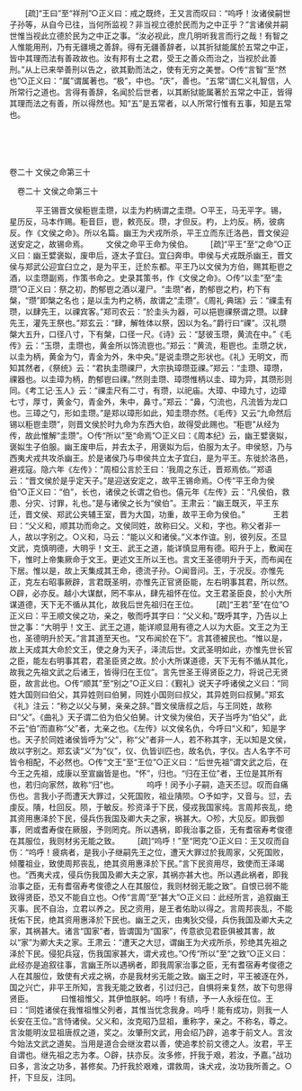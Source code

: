 <!-- { "loadSidebar": true } -->
　　[疏]“王曰”至“祥刑”○正义曰：戒之既终，王又言而叹曰：“呜呼！汝诸侯嗣世子孙等，从自今已往，当何所监视？非当视立德於民而为之中正乎？”言诸侯并嗣世惟当视此立德於民为之中正之事。“汝必视此，庶几明听我言而行之哉！有智之人惟能用刑，乃有无疆境之善辞。得有无疆善辞者，以其折狱能属於五常之中正，皆中其理而法有善政故也。汝有邦有土之君，受王之善众而治之，当视於此善刑。”从上已来举善刑以告之，欲其勤而法之，使有无穷之美誉。○传“言智”至“然也”○正义曰：“属”谓属著也。“极”，中也。“庆”，善也。“五常”谓仁义礼智信，人所常行之道也。言得有善辞，名闻於后世者，以其断狱能属著於五常之中正，皆得其理而法之有善，所以得然也。知“五”是五常者，以人所常行惟有五事，知是五常也。 

　

　 

卷二十 文侯之命第三十 

　卷二十 文侯之命第三十 　 

　
　　平王锡晋文侯秬鬯圭瓒，以圭为杓柄谓之圭瓒。○平王，马无平字。锡，星历反，马本作赐。秬音巨，鬯，敕亮反。瓒，才但反。杓，上灼反。柄，彼病反。作《文侯之命》。所以名篇。幽王为犬戎所杀，平王立而东迁洛邑，晋文侯迎送安定之，故锡命焉。 
　　文侯之命平王命为侯伯。 
　　[疏]“平王”至“之命”○正义曰：幽王嬖褒姒，废申后，逐太子宜臼。宜臼奔申。申侯与犬戎既杀幽王，晋文侯与郑武公迎宜臼立之，是为平王，迁於东都。平王乃以文侯为方伯，赐其秬鬯之酒，以圭瓒副焉，作策书命之。史录其策书，作《文侯之命》。○传“以圭”至“圭瓒”○正义曰：祭之初，酌郁鬯之酒以灌尸。“圭瓒”者，酌郁鬯之杓，杓下有槃，“瓒”即槃之名也；是以圭为杓之柄，故谓之“圭瓒”。《周礼·典瑞》云：“祼圭有瓒，以肆先王，以祼宾客。”郑司农云：“於圭头为器，可以挹鬯祼祭谓之瓒。以肆先王，灌先王祭也。”郑玄云：“肆，解牲体以祭，因以为名。”爵行曰“祼”。汉礼瓒槃大五升，口径八寸，下有槃，口径一尺。《诗》云：“瑟彼玉瓒，黄流在中。”《毛传》云：“玉瓒，圭瓒也，黄金所以饰流鬯也。”郑云：“黄流，秬鬯也。圭瓒之状，以圭为柄，黄金为勺，青金为外，朱中央。”是说圭瓒之形状也。《礼》无明文，而知其然者，《祭统》云：“君执圭瓒祼尸，大宗执璋瓒亚祼。”郑云：“圭瓒、璋瓒，祼器也。以圭璋为柄，酌郁鬯曰祼。”然则圭瓒、璋瓒惟柄以圭、璋为异，其瓒形则同。《考工记·玉人》云：“祼圭尺有二寸，有瓒，以祀庙。大璋、中璋九寸，边璋七寸，厚寸，黄金勺，青金外，朱中，鼻寸。”郑云：“鼻，勺流也，凡流皆为龙口也。三璋之勺，形如圭瓒。”是郑以璋形如此，知圭瓒亦然。《毛传》又云“九命然后锡以秬鬯圭瓒”，则晋文侯於时九命为东西大伯，故得受此赐也。“秬鬯”从经为传，故此惟解“圭瓒”。○传“所以”至“命焉”○正义曰：《周本纪》云，幽王嬖褒姒，褒姒生子伯服。幽王废申后，并去太子，用褒姒为后，伯服为太子。申侯怒，乃与西夷犬戎共攻杀幽王。於是诸侯乃与申侯共立太子宜臼，是为平王。东徙於洛邑，避戎寇。隐六年《左传》：“周桓公言於王曰：‘我周之东迁，晋郑焉依。’”郑语云：“晋文侯於是乎定天子。”是迎送安定之，故平王锡命焉。○传“平王命为侯伯”○正义曰：“伯”，长也，诸侯之长谓之伯也。僖元年《左传》云：“凡侯伯，救患、分灾、讨罪，礼也。”是与诸侯之长为“侯伯”。王肃云：“幽王既灭，平王东迁，晋文侯、郑武公夹辅王室，晋为大国，功重，故平王命为侯伯。”
　
　　王若曰：“父义和，顺其功而命之。文侯同姓，故称曰父。义和，字也。称父者非一人，故以字别之。○义和，马云：“能以义和诸侯。”义本作谊。别，彼列反。丕显文武，克慎明德，大明乎！文王、武王之道，能详慎显用有德。昭升于上，敷闻在下，惟时上帝集厥命于文王。更述文王所以王也。言文王圣德明升于天，而布闻在下居。惟以是，故上天集成其王命，德流子孙。○闻音问。王，于况反。亦惟先正，克左右昭事厥辟，言君既圣明，亦惟先正官贤臣能，左右明事其君，所以然。○辟，必亦反。越小大谋猷，罔不率从，肆先祖怀在位。文王君圣臣良，於小大所谋道德，天下无不循从其化，故我后世先祖归在王位。 
　　[疏]“王若”至“在位”○正义曰：平王顺文侯之功，亲之，敬而呼其字曰：“父义和。”既呼其字，乃告以上世之事：“大明乎！文王、武王之道，能详顺显用有德之人以为大臣。文王之为王也，圣德明升於天。”言其道至天也。“又布闻於在下”。言其德被民也。“惟以是，故上天成其大命於文王，使之身为天子，泽流后世。文武圣明如此，亦惟先世长官之臣，能左右明事其君，君圣臣贤之故。於小大所谋道德，天下无有不循从其化，故我之先祖文武之后诸王，皆得归在王位”。言先世圣王得贤臣之力，将说己无贤臣，故言此也。○传“顺其”至“别之”○正义曰：《觐礼》说天子呼诸侯之义曰：“同姓大国则曰伯父，其异姓则曰伯舅，同姓小国则曰叔父，其异姓则曰叔舅。”郑玄《礼》注云：“称之以父与舅，亲亲之辞。”晋文侯唐叔之后，与王同姓，故称曰“父”。《曲礼》天子谓二伯为伯父伯舅。计文侯为侯伯，天子当呼为“伯父”，此不云“伯”而直称“父”者，尢亲之也。《左传》以文侯名仇，今呼曰“义和”，知是字也。天子於同姓诸侯皆呼为“父”，称“父”者非一人，若不称其字，无以知是文侯，故以字别之。郑玄读“义”为“仪”，仪、仇皆训匹也，故名仇，字仪。古人名字不可皆令相配，不必然也。○传“文王”至“王位”○正义曰：“后世先祖”谓文武之后，在今王之先祖，成康以至宣幽皆是也。“怀”，归也。“归在王位”者，王位是其所有也，若归向家然，故称“归”也。
　
　　呜呼！闵予小子嗣，造天丕愆。叹而自痛伤也。言我小子而遭天大罪过，父死国败，祖业隤陨。○予如字，又音与。愆，去虔反。隤，杜回反。陨，于敏反。殄资泽于下民，侵戎我国家纯。言周邦丧乱，绝其资用惠泽於下民，侵兵伤我国及卿大夫之家，祸甚大。○殄，大见反。即我御事，罔或耆寿俊在厥服，予则罔克。所以遇祸，即我治事之臣，无有耆宿寿考俊德在其服位，我则材劣无能之致。 
　　[疏]“呜呼！”至“罔克”○正义曰：王又叹而自伤：“呜呼！疲病者，是我小子继嗣先王之位，遭天大罪过於我周家，父死国败，倾覆祖业，致使周邦丧乱，绝其资用惠泽於下民。”言下民资用尽，致使而王泽竭也。“西夷犬戎，侵兵伤我国及卿大夫之家，其祸亦甚大也。所以遇此祸者，即我治事之臣，无有耆宿寿考俊德之人在其服位，我则材弱无能之致”。自恨已弱不能致得贤臣，恐又不能自立也。○传“言周”至“甚大”○正义曰：此经所言，追叙幽王灭事。民不自治，立君以养之。民之资用，是王者佑助以得之。言周邦丧乱，不能抚佑下民，绝其资用惠泽於下民也。幽王之灭，由夷狄交侵，兵伤我国及卿大夫之家，其祸甚大。诸言“国家”者，皆谓国为“国家”，传意欲见君臣俱被其害，故以“家”为卿大夫之家。王肃云：“遭天之大愆，谓幽王为犬戎所杀，殄绝其先祖之泽於下民。侵犯兵寇，伤我国家甚大，谓犬戎也。”○传“所以”至“之致”○正义曰：此经亦是追叙往事，言幽王所以遇祸者，即我周家治事之臣，无有耆宿寿考俊德之人在其服位，致使有犬戎之祸，亦是我材劣无能之致。幽王之时，平王被逐在外，国之兴亡，非平王所知，言我无能之致者，引过归己，自惧将来复然，故下句思得贤臣。
　
　　曰惟祖惟父，其伊恤朕躬。呜呼！有绩，予一人永绥在位。王曰：“同姓诸侯在我惟祖惟父列者，其惟当忧念我身。呜呼！能有成功，则我一人长安在王位。”言恃诸侯。父义和，汝克昭乃显祖，重称字，亲之。不称名，尊之。言汝能明汝显祖唐叔之道，奖之。汝肇刑文武，用会绍乃辟，追孝于前文人。言汝今始法文武之道矣。当用是道合会继汝君以善，使追孝於前文德之人。汝君，平王自谓也。继先祖之志为孝。○辟，扶亦反。汝多修，扞我于艰，若汝，予嘉。”战功曰多，言汝之功多，甚修矣。乃扞我於艰难，谓救周，诛犬戎，汝功我所善之。○扞，下旦反，注同。 
